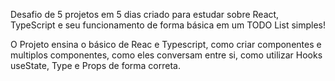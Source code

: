 Desafio de 5 projetos em 5 dias criado para estudar sobre React, TypeScript e seu funcionamento de forma básica em um TODO List simples!

O Projeto ensina o básico de Reac e Typescript, como criar componentes e multiplos componentes, como eles conversam entre si, como utilizar Hooks useState, Type e Props de forma correta.
